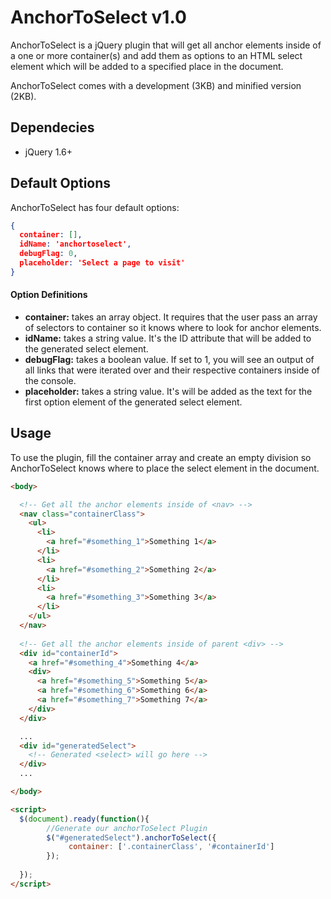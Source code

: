 AnchorToSelect v1.0
==============
<p>AnchorToSelect is a jQuery plugin that will get all anchor elements inside of a one or more container(s) and add them as options to an HTML select element which will be added to a specified place in the document.<p>
<p>AnchorToSelect comes with a development (3KB) and minified version (2KB).</p>

<h2>Dependecies</h2>
<ul>
<li>jQuery 1.6+</li>
</ul>

<h2>Default Options</h2>
<p>AnchorToSelect has four default options:</p>

```JSON
{
  container: [],
  idName: 'anchortoselect',
  debugFlag: 0,
  placeholder: 'Select a page to visit'
}
```

<h4>Option Definitions</h4>
<ul>
<li><strong>container:</strong> takes an array object. It requires that the user pass an array of selectors to container so it knows where to look for anchor elements.</li>
<li><strong>idName:</strong> takes a string value. It's the ID attribute that will be added to the generated select element.</li>
<li><strong>debugFlag:</strong> takes a boolean value. If set to 1, you will see an output of all links that were iterated over and their respective containers inside of the console.</li>
<li><strong>placeholder:</strong> takes a string value. It's will be added as the text for the first option element of the generated select element.</li>
</ul>

<h2>Usage</h2>
<p>To use the plugin, fill the container array and create an empty division so AnchorToSelect knows where to place the select element in the document.</p>

```html
<body>

  <!-- Get all the anchor elements inside of <nav> -->
  <nav class="containerClass">
    <ul>
      <li>
        <a href="#something_1">Something 1</a>
      </li>
      <li>
        <a href="#something_2">Something 2</a>
      </li>
      <li>
        <a href="#something_3">Something 3</a>
      </li>
    </ul>
  </nav>
  
  <!-- Get all the anchor elements inside of parent <div> -->
  <div id="containerId">
    <a href="#something_4">Something 4</a>
    <div>
      <a href="#something_5">Something 5</a>
      <a href="#something_6">Something 6</a>
      <a href="#something_7">Something 7</a>
    </div>
  </div>

  ...
  <div id="generatedSelect">
    <!-- Generated <select> will go here -->
  </div>
  ...

</body>

<script>
  $(document).ready(function(){   
  		//Generate our anchorToSelect Plugin
  		$("#generatedSelect").anchorToSelect({
  			 container: ['.containerClass', '#containerId']
  		});
  		    	
  });
</script>
```





